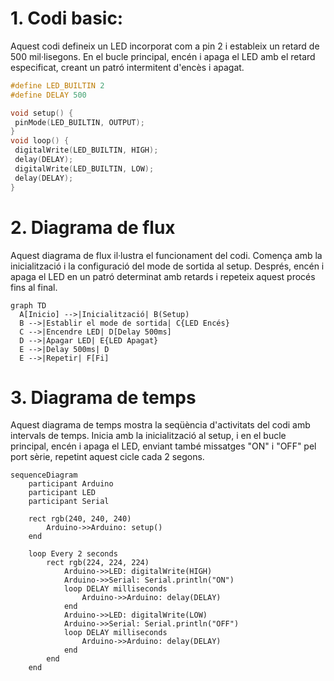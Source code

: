 # 1. Codi basic:
Aquest codi defineix un LED incorporat com a pin 2 i estableix un retard de 500 mil·lisegons. En el bucle principal, encén i apaga el LED amb el retard especificat, creant un patró intermitent d'encès i apagat.

```c++
#define LED_BUILTIN 2
#define DELAY 500

void setup() {
 pinMode(LED_BUILTIN, OUTPUT);
}
void loop() {
 digitalWrite(LED_BUILTIN, HIGH);
 delay(DELAY);
 digitalWrite(LED_BUILTIN, LOW);
 delay(DELAY);
}

```
# 2. Diagrama de flux
Aquest diagrama de flux il·lustra el funcionament del codi. Comença amb la inicialització i la configuració del mode de sortida al setup. Després, encén i apaga el LED en un patró determinat amb retards i repeteix aquest procés fins al final.

```mermaid
graph TD
  A[Inicio] -->|Inicialització| B(Setup)
  B -->|Establir el mode de sortida| C{LED Encés}
  C -->|Encendre LED| D[Delay 500ms]
  D -->|Apagar LED| E{LED Apagat}
  E -->|Delay 500ms| D
  E -->|Repetir| F[Fi]

```

# 3. Diagrama de temps
Aquest diagrama de temps mostra la seqüència d'activitats del codi amb intervals de temps. Inicia amb la inicialització al setup, i en el bucle principal, encén i apaga el LED, enviant també missatges "ON" i "OFF" pel port sèrie, repetint aquest cicle cada 2 segons.

```mermaid
sequenceDiagram
    participant Arduino
    participant LED
    participant Serial

    rect rgb(240, 240, 240)
        Arduino->>Arduino: setup()
    end

    loop Every 2 seconds
        rect rgb(224, 224, 224)
            Arduino->>LED: digitalWrite(HIGH)
            Arduino->>Serial: Serial.println("ON")
            loop DELAY milliseconds
                Arduino->>Arduino: delay(DELAY)
            end
            Arduino->>LED: digitalWrite(LOW)
            Arduino->>Serial: Serial.println("OFF")
            loop DELAY milliseconds
                Arduino->>Arduino: delay(DELAY)
            end
        end
    end
```

# 

